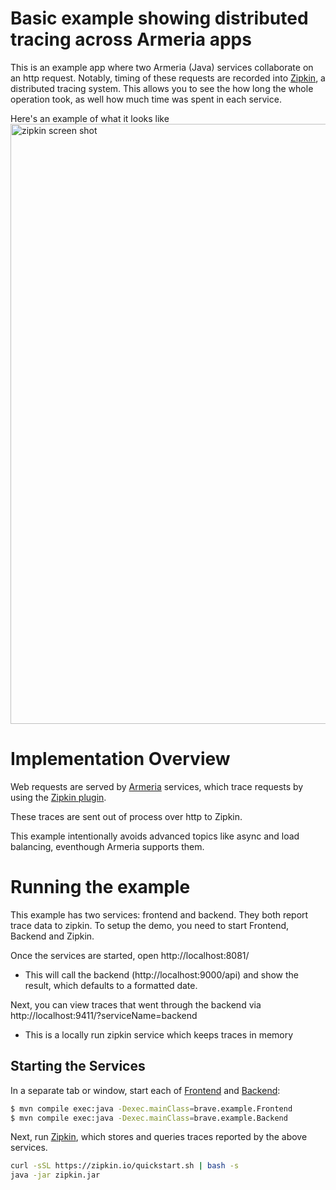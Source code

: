 # Basic example showing distributed tracing across Armeria apps
This is an example app where two Armeria (Java) services collaborate on an http request. Notably, timing of these requests are recorded into [Zipkin](http://zipkin.io/), a distributed tracing system. This allows you to see the how long the whole operation took, as well how much time was spent in each service.

Here's an example of what it looks like
<img width="960" alt="zipkin screen shot" src="https://user-images.githubusercontent.com/64215/40405563-1885eb04-5e98-11e8-9bd6-53bcd09711d2.png">

# Implementation Overview

Web requests are served by [Armeria](https://line.github.io/armeria/server-basics.html) services, which trace requests by using the [Zipkin plugin](https://line.github.io/armeria/advanced-zipkin.html).

These traces are sent out of process over http to Zipkin.

This example intentionally avoids advanced topics like async and load balancing, eventhough Armeria supports them.

# Running the example
This example has two services: frontend and backend. They both report trace data to zipkin. To setup the demo, you need to start Frontend, Backend and Zipkin.

Once the services are started, open http://localhost:8081/
* This will call the backend (http://localhost:9000/api) and show the result, which defaults to a formatted date.

Next, you can view traces that went through the backend via http://localhost:9411/?serviceName=backend
* This is a locally run zipkin service which keeps traces in memory

## Starting the Services
In a separate tab or window, start each of [Frontend](/brave/example/armeria/Frontend.java) and [Backend](/brave/example/armeria/Backend.java):
```bash
$ mvn compile exec:java -Dexec.mainClass=brave.example.Frontend
$ mvn compile exec:java -Dexec.mainClass=brave.example.Backend
```

Next, run [Zipkin](http://zipkin.io/), which stores and queries traces reported by the above services.

```bash
curl -sSL https://zipkin.io/quickstart.sh | bash -s
java -jar zipkin.jar
```
